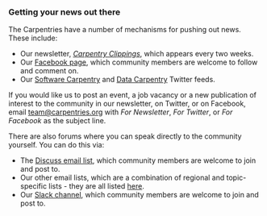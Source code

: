 ### Getting your news out there

The Carpentries have a number of mechanisms for pushing out news. These include:

- Our newsletter, [*Carpentry Clippings*](http://eepurl.com/cfODMH), which appears every two weeks.
- Our [Facebook page](https://www.facebook.com/carpentries), which community members are welcome to follow and comment on.
- Our [Software Carpentry](https://twitter.com/swcarpentry) and [Data Carpentry](https://twitter.com/datacarpentry) Twitter feeds.

If you would like us to post an event, a job vacancy or a new publication of interest to the community in our newsletter, on Twitter, or on Facebook, email [team@carpentries.org](mailto:team@carpentries.org) with *For Newsletter*, *For Twitter*, or *For Facebook* as the subject line.

There are also forums where you can speak directly to the community yourself. You can do this via:

- The [Discuss email list](http://lists.software-carpentry.org/listinfo/discuss), which community members are welcome to join and post to.
- Our other email lists, which are a combination of regional and topic-specific lists - they are all listed [here](https://software-carpentry.org/join/).
- Our [Slack channel](https://swc-slack-invite.herokuapp.com/), which community members are welcome to join and post to.
